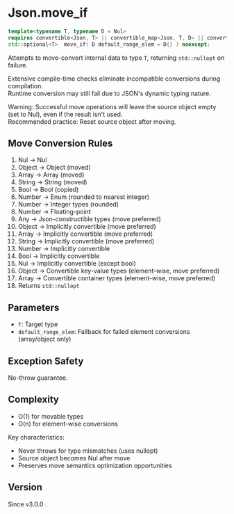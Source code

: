 # **Json.move_if**

```cpp
template<typename T, typename D = Nul>
requires convertible<Json, T> || convertible_map<Json, T, D> || convertible_array<Json, T, D>
std::optional<T>  move_if( D default_range_elem = D{} ) noexcept;
```

Attempts to move-convert internal data to type `T`, returning `std::nullopt` on failure.

Extensive compile-time checks eliminate incompatible conversions during compilation.  
Runtime conversion may still fail due to JSON's dynamic typing nature.

Warning: Successful move operations will leave the source object empty (set to Nul), even if the result isn't used.  
Recommended practice: Reset source object after moving.

## Move Conversion Rules

1. Nul → Nul
2. Object → Object (moved)
3. Array → Array (moved)
4. String → String (moved)
5. Bool → Bool (copied)
6. Number → Enum (rounded to nearest integer)
7. Number → Integer types (rounded)
8. Number → Floating-point
9. Any → Json-constructible types (move preferred)
10. Object → Implicitly convertible (move preferred)
11. Array → Implicitly convertible (move preferred)
12. String → Implicitly convertible (move preferred)
13. Number → Implicitly convertible
14. Bool → Implicitly convertible
15. Nul → Implicitly convertible (except bool)
16. Object → Convertible key-value types (element-wise, move preferred)
17. Array → Convertible container types (element-wise, move preferred)
18. Returns `std::nullopt`

## Parameters

- `T`: Target type
- `default_range_elem`: Fallback for failed element conversions (array/object only)

## Exception Safety

No-throw guarantee.

## Complexity

- O(1) for movable types
- O(n) for element-wise conversions

Key characteristics:
- Never throws for type mismatches (uses nullopt)
- Source object becomes Nul after move
- Preserves move semantics optimization opportunities

## Version

Since v3.0.0 .